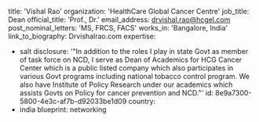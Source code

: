 title: 'Vishal Rao'
organization: 'HealthCare Global Cancer Centre'
job_title: Dean
official_title: 'Prof., Dr.'
email_address: drvishal.rao@hcgel.com
post_nominal_letters: 'MS, FRCS, FACS'
works_in: 'Bangalore, India'
link_to_biography: Drvishalrao.com
expertise:
  - salt
disclosure: '"In addition to the roles I play in state Govt as member of task force on NCD, I serve as Dean of Academics for HCG Cancer Center which is a public listed company which also participates in various Govt programs including national tobacco control program. We also have Institute of Policy Research under our academics which assists Govts on Policy for cancer prevention and NCD."'
id: 8e9a7300-5800-4e3c-af7b-d92033be1d09
country:
  - india
blueprint: networking
